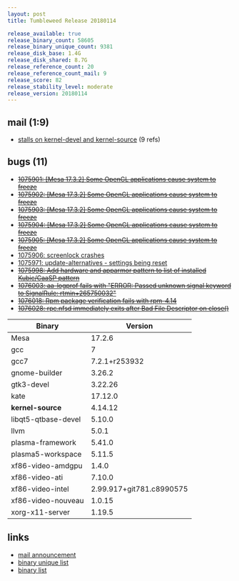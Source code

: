 ```yaml
---
layout: post
title: Tumbleweed Release 20180114

release_available: true
release_binary_count: 58605
release_binary_unique_count: 9381
release_disk_base: 1.4G
release_disk_shared: 8.7G
release_reference_count: 20
release_reference_count_mail: 9
release_score: 82
release_stability_level: moderate
release_version: 20180114
---
```


## mail (1:9)

- [stalls on kernel-devel and kernel-source](https://lists.opensuse.org/opensuse-factory/2018-01/msg00268.html) (9 refs)

## bugs (11)

<!--more-->

- ~~[1075901: [Mesa 17.3.2] Some OpenGL applications cause system to freeze](https://bugzilla.opensuse.org/show_bug.cgi?id=1075901)~~
- ~~[1075902: [Mesa 17.3.2] Some OpenGL applications cause system to freeze](https://bugzilla.opensuse.org/show_bug.cgi?id=1075902)~~
- ~~[1075903: [Mesa 17.3.2] Some OpenGL applications cause system to freeze](https://bugzilla.opensuse.org/show_bug.cgi?id=1075903)~~
- ~~[1075904: [Mesa 17.3.2] Some OpenGL applications cause system to freeze](https://bugzilla.opensuse.org/show_bug.cgi?id=1075904)~~
- ~~[1075905: [Mesa 17.3.2] Some OpenGL applications cause system to freeze](https://bugzilla.opensuse.org/show_bug.cgi?id=1075905)~~
- [1075906: screenlock crashes](https://bugzilla.opensuse.org/show_bug.cgi?id=1075906)
- [1075971: update-alternatives - settings being reset](https://bugzilla.opensuse.org/show_bug.cgi?id=1075971)
- ~~[1075998: Add hardware and apparmor pattern to list of installed Kubic/CaaSP pattern](https://bugzilla.opensuse.org/show_bug.cgi?id=1075998)~~
- ~~[1076003: aa-logprof fails with "ERROR: Passed unknown signal keyword to SignalRule: rtmin+265750032"](https://bugzilla.opensuse.org/show_bug.cgi?id=1076003)~~
- ~~[1076018: Rpm package verification fails with rpm-4.14](https://bugzilla.opensuse.org/show_bug.cgi?id=1076018)~~
- ~~[1076028: rpc.nfsd immediately exits after Bad File Descriptor on close()](https://bugzilla.opensuse.org/show_bug.cgi?id=1076028)~~

Binary | Version
--- | ---
Mesa | 17.2.6
gcc | 7
gcc7 | 7.2.1+r253932
gnome-builder | 3.26.2
gtk3-devel | 3.22.26
kate | 17.12.0
**kernel-source** | 4.14.12
libqt5-qtbase-devel | 5.10.0
llvm | 5.0.1
plasma-framework | 5.41.0
plasma5-workspace | 5.11.5
xf86-video-amdgpu | 1.4.0
xf86-video-ati | 7.10.0
xf86-video-intel | 2.99.917+git781.c8990575
xf86-video-nouveau | 1.0.15
xorg-x11-server | 1.19.5

## links

- [mail announcement](https://lists.opensuse.org/opensuse-factory/2018-01/msg00267.html)
- [binary unique list](http://download.tumbleweed.boombatower.com/20180114/rpm.unique.list)
- [binary list](http://download.tumbleweed.boombatower.com/20180114/rpm.list)

